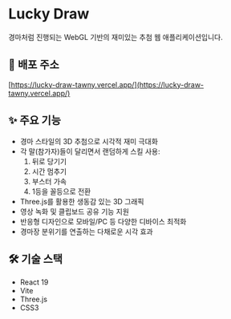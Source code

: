 # Lucky Draw

경마처럼 진행되는 WebGL 기반의 재미있는 추첨 웹 애플리케이션입니다.

## 🚀 배포 주소

[https://lucky-draw-tawny.vercel.app/](https://lucky-draw-tawny.vercel.app/)

## ✨ 주요 기능

- 경마 스타일의 3D 추첨으로 시각적 재미 극대화
- 각 말(참가자)들이 달리면서 랜덤하게 스킬 사용:
  1. 뒤로 당기기
  2. 시간 멈추기
  3. 부스터 가속
  4. 1등을 꼴등으로 전환
- Three.js를 활용한 생동감 있는 3D 그래픽
- 영상 녹화 및 클립보드 공유 기능 지원
- 반응형 디자인으로 모바일/PC 등 다양한 디바이스 최적화
- 경마장 분위기를 연출하는 다채로운 시각 효과

## 🛠 기술 스택

- React 19
- Vite
- Three.js
- CSS3

